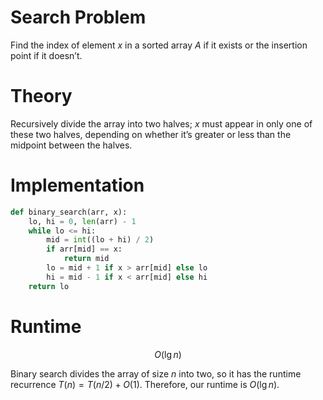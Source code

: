 # Search Problem
Find the index of element $x$ in a sorted array $A$ if it exists or the insertion point if it doesn’t.

# Theory
Recursively divide the array into two halves; $x$ must appear in only one of these two halves, depending on whether it’s greater or less than the midpoint between the halves.

# Implementation
```python
def binary_search(arr, x):
	lo, hi = 0, len(arr) - 1
	while lo <= hi:
		mid = int((lo + hi) / 2)
		if arr[mid] == x:
			return mid
		lo = mid + 1 if x > arr[mid] else lo
		hi = mid - 1 if x < arr[mid] else hi
	return lo
```

# Runtime

$$
 O(\lg n) 
$$


Binary search divides the array of size $n$ into two, so it has the runtime recurrence $T(n) = T(n/2) + O(1)$. Therefore, our runtime is $O(\lg n)$.